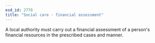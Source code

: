 ```yaml
---
esd_id: 2778
title: "Social care - financial assessment"
---
```


A local authority must carry out a financial assessment of a person's financial resources in the prescribed cases and manner.

